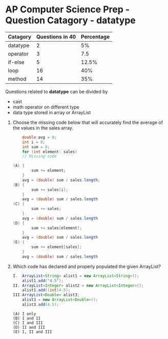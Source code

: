 # AP Computer Science Prep - Question Catagory - datatype

Catagory | Questions in 40 | Percentage
|--- |--- |--- |
datatype |2  |5%
operator |3  |7.5
if-else  |5  |12.5%
loop     |16 |40%
method   |14 |35%

Questions related to **datatype** can be divided by 
* cast
* math operator on different type
* data type stored in array or ArrayList 

1. Choose the missing code below that will accurately find the average of the values in the sales array.

    ```java
        double avg = 0;
        int i = 0;
        int sum = 0;
        for (int element: sales) 
        // Missing code
    ```

    ```java
    (A) {
            sum += element;
        }
        avg = (double) sum / sales.length;
    (B) {
            sum += sales[i];
        }
        avg = (double) sum / sales.length
    (C) {
            sum += sales;
        }
        avg = (double) sum / sales.length
    (D) {
            sum += sales[element];
        }
        avg = (double) sum / sales.length
    (E) {
            sum += element[sales];
        }
        avg = (double) sum / sales.length
    ```
1. Which code has declared and properly populated the given ArrayList?
    ```java
    I. 	ArrayList<String> alist1 = new ArrayList<String>();
        alist1.add("4.5");
    II. ArrayList<Integer> alist2 = new ArrayList<Integer>();
        alist1.add((int)4.5); 
    III.ArrayList<Double> alist3;
        alist3 = new ArrayList<Double>();
        alist3.add(4.5); 
    ```
    ```
    (A) I only
    (B) I and II
    (C) I and III
    (D) II and III
    (E) I, II and III
    ```
